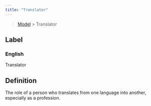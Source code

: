 ```yaml
---
title: "Translator"
---
```


> [Model](./../) > Translator

## Label

### English
Translator


## Definition
The role of a person who translates from one language into another, especially as a profession. 


    

